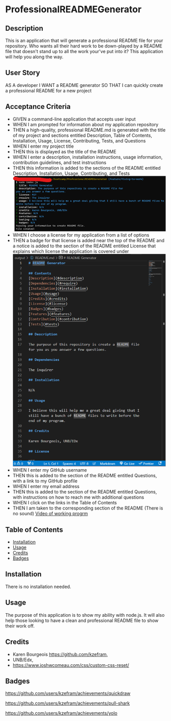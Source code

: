 # ProfessionalREADMEGenerator

## Description

This is an application that will generate a professional README file for your repository. Who wants all their hard work to be down-played by a README file that doesn't stand up to all the work your've put into it? This application will help you along the way.

## User Story

AS A developer
I WANT a README generator
SO THAT I can quickly create a professional README for a new project

## Acceptance Criteria

- GIVEN a command-line application that accepts user input
- WHEN I am prompted for information about my application repository
- THEN a high-quality, professional README.md is generated with the title of my project and sections entitled Description, Table of Contents, Installation, Usage, License, Contributing, Tests, and Questions
- WHEN I enter my project title
- THEN this is displayed as the title of the README
- WHEN I enter a description, installation instructions, usage information, contribution guidelines, and test instructions
- THEN this information is added to the sections of the README entitled Description, Installation, Usage, Contributing, and Tests
![Picture of command line output](CammandLineQuestions.png)
- WHEN I choose a license for my application from a list of options
- THEN a badge for that license is added near the top of the README and a notice is added to the section of the README entitled License that explains which license the application is covered under
![Picture of Finished README file](finishedREADME.png)
- WHEN I enter my GitHub username
- THEN this is added to the section of the README entitled Questions, with a link to my GitHub profile
- WHEN I enter my email address
- THEN this is added to the section of the README entitled Questions, with instructions on how to reach me with additional questions
- WHEN I click on the links in the Table of Contents
- THEN I am taken to the corresponding section of the README (There is no sound)
[Video of working progrm](https://youtu.be/GR0KK61eaPY) 

## Table of Contents

- [Installation](#installation)
- [Usage](#usage)
- [Credits](#credits)
- [Badges](#badges)

## Installation

There is no installation needed.

## Usage

The purpose of this application is to show my ability with node.js. It will also help those looking to have a clean and professional README file to show their work off.

## Credits

- Karen Bourgeois https://github.com/kzefram,
- UNB/Edx,
- https://www.joshwcomeau.com/css/custom-css-reset/

## Badges

https://github.com/users/kzefram/achievements/quickdraw

https://github.com/users/kzefram/achievements/pull-shark

https://github.com/users/kzefram/achievements/yolo
